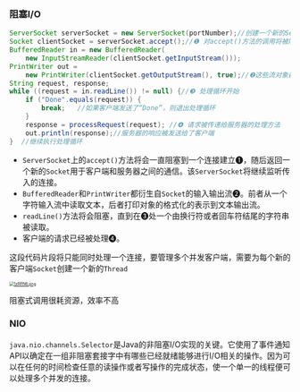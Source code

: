 ### 阻塞I/O

```java
ServerSocket serverSocket = new ServerSocket(portNumber);//创建一个新的ServerSocket，用以监听指定端口上的连接请求
Socket clientSocket = serverSocket.accept();//❶ 对accept()方法的调用将被阻塞，直到一个连接建立
BufferedReader in = new BufferedReader(   
    new InputStreamReader(clientSocket.getInputStream()));
PrintWriter out =
    new PrintWriter(clientSocket.getOutputStream(), true);//❷这些流对象都派生于该套接字的流对象
String request, response;
while ((request = in.readLine()) != null) {//❸ 处理循环开始
    if ("Done".equals(request)) {
        break;   //如果客户端发送了“Done”，则退出处理循环
    }
    response = processRequest(request); //❹ 请求被传递给服务器的处理方法
    out.println(response);//服务器的响应被发送给了客户端
}  //继续执行处理循环
```

- `ServerSocket`上的`accept()`方法将会一直阻塞到一个连接建立❶，随后返回一个新的`Socket`用于客户端和服务器之间的通信。该`ServerSocket`将继续监听传入的连接。
- `BufferedReader`和`PrintWriter`都衍生自`Socket`的输入输出流❷。前者从一个字符输入流中读取文本，后者打印对象的格式化的表示到文本输出流。
- `readLine()`方法将会阻塞，直到在❸处一个由换行符或者回车符结尾的字符串被读取。
- 客户端的请求已经被处理❹。

这段代码片段将只能同时处理一个连接，要管理多个并发客户端，需要为每个新的客户端`Socket`创建一个新的`Thread`

[<img src="https://s2.ax1x.com/2020/02/15/1zRPN6.png" alt="1zRPN6.png" style="zoom:50%;" />](https://imgchr.com/i/1zRPN6)

阻塞式调用很耗资源，效率不高

### NIO

`java.nio.channels.Selector`是Java的非阻塞I/O实现的关键。它使用了事件通知API以确定在一组非阻塞套接字中有哪些已经就绪能够进行I/O相关的操作。因为可以在任何的时间检查任意的读操作或者写操作的完成状态，使一个单一的线程便可以处理多个并发的连接。

